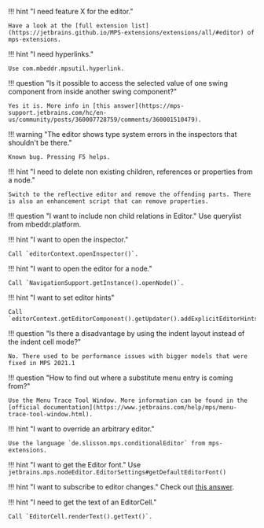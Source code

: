 !!! hint "I need feature X for the editor."

    Have a look at the [full extension list](https://jetbrains.github.io/MPS-extensions/extensions/all/#editor) of mps-extensions.

!!! hint "I need hyperlinks."

    Use com.mbeddr.mpsutil.hyperlink.

!!! question "Is it possible to access the selected value of one swing component from inside another swing component?"

    Yes it is. More info in [this answer](https://mps-support.jetbrains.com/hc/en-us/community/posts/360007728759/comments/360001510479).

!!! warning "The editor shows type system errors in the inspectors that shouldn't be there."

    Known bug. Pressing F5 helps.

!!! hint  "I need to delete non existing children, references or properties from a node."

    Switch to the reflective editor and remove the offending parts. There is also an enhancement script that can remove properties.

!!! question  "I want to include non child relations in Editor."
    Use querylist from mbeddr.platform.

!!! hint "I want to open the inspector."

    Call `editorContext.openInspector()`.

!!! hint "I want to open the editor for a node."

    Call `NavigationSupport.getInstance().openNode()`.

!!! hint "I want to set editor hints"

    Call `editorContext.getEditorComponent().getUpdater().addExplicitEditorHintsForNode()`.

!!! question "Is there a disadvantage by using the indent layout instead of the indent cell mode?"

    No. There used to be performance issues with bigger models that were fixed in MPS 2021.1

!!! question "How to find out where a substitute menu entry is coming from?"

    Use the Menu Trace Tool Window. More information can be found in the [official documentation](https://www.jetbrains.com/help/mps/menu-trace-tool-window.html).

!!! hint "I want to override an arbitrary editor."

    Use the language `de.slisson.mps.conditionalEditor` from mps-extensions.

!!! hint "I want to get the Editor font."
Use `jetbrains.mps.nodeEditor.EditorSettings#getDefaultEditorFont()`

!!! hint "I want to subscribe to editor changes."
Check out [this answer](https://mps-support.jetbrains.com/hc/en-us/community/posts/360009846039/comments/360002369420).

!!! hint "I need to get the text of an EditorCell."

    Call `EditorCell.renderText().getText()`.

[^1]:[MPS forum - hierarchical tree structure and editing](https://mps-support.jetbrains.com/hc/en-us/community/posts/4403918630290-hierarchical-tree-structure-and-editing)